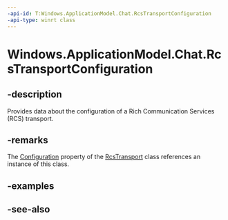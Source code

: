 ```yaml
---
-api-id: T:Windows.ApplicationModel.Chat.RcsTransportConfiguration
-api-type: winrt class
---
```


<!-- Class syntax.
public class RcsTransportConfiguration : Windows.ApplicationModel.Chat.IRcsTransportConfiguration
-->

# Windows.ApplicationModel.Chat.RcsTransportConfiguration

## -description
Provides data about the configuration of a Rich Communication Services (RCS) transport.

## -remarks
The [Configuration](rcstransport_configuration.md) property of the [RcsTransport](rcstransport.md) class references an instance of this class.

## -examples

## -see-also

